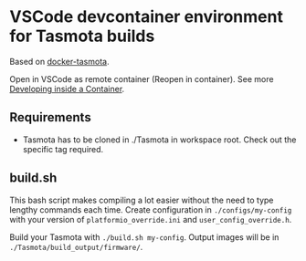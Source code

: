 # VSCode devcontainer environment for Tasmota builds

Based on [docker-tasmota](https://github.com/tasmota/docker-tasmota).

Open in VSCode as remote container (Reopen in container). See more [Developing inside a Container](https://code.visualstudio.com/docs/devcontainers/containers).

## Requirements

- Tasmota has to be cloned in ./Tasmota in workspace root. Check out the specific tag required.

## build.sh

This bash script makes compiling a lot easier without the need to type lengthy commands each time. Create configuration in `./configs/my-config` with your version of `platformio_override.ini` and `user_config_override.h`.

Build your Tasmota with `./build.sh my-config`. Output images will be in `./Tasmota/build_output/firmware/`.

